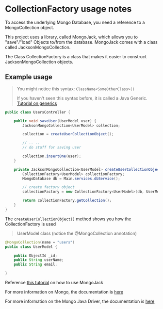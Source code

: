 # CollectionFactory usage notes

To access the underlying Mongo Database, you need a reference to a MongoCollection object.

This project uses a library, called MongoJack, which allows you to "save"/"load" Objects to/from the database. MongoJack comes with a class called JacksonMongoCollection.

The Class CollectionFactory is a class that makes it easier to construct JacksonMongoCollection objects.

## Example usage

> You might notice this syntax: `ClassName<SomeOtherClass>()`
> 
> If you haven't seen this syntax before, it is called a Java Generic. [Tutorial on generics](https://www.tutorialspoint.com/java/java_generics.htm)

```java
public class UsersController {

    public void saveUser(UserModel user) {
        JacksonMongoCollection<UserModel> collection;

        collection = createUserCollectionObject();

        // .. ..
        // do stuff for saving user

        collection.insertOne(user);
    }

    private JacksonMongoCollection<UserModel> createUserCollectionObject() {
        CollectionFactory<UserModel> collectionFactory;
        MongoDatabase db = Main.services.dbService();

        // create factory object
        collectionFactory = new CollectionFactory<UserModel>(db, UserModel.class);

        return collectionFactory.getCollection();
    }
}
```

The `createUserCollectionObject()` method shows you how the CollectionFactory is used

> UserModel class (notice the @MongoCollection annotation)

```java
@MongoCollection(name = "users")
public class UserModel {

    public ObjectId _id;
    public String userName;
    public String email;

}
```

Reference [this tutorial](https://mongojack.org/tutorial.html) on how to use MongoJack

For more information on Mongo, the documentation is [here](https://docs.mongodb.com/manual/crud/)

For more information on the Mongo Java Driver, the documentation is [here](https://mongodb.github.io/mongo-java-driver/4.0/driver/tutorials/databases-collections/)